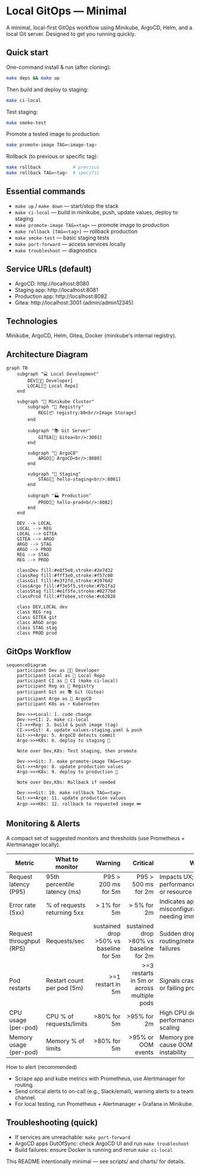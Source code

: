 # Local GitOps — Minimal

A minimal, local-first GitOps workflow using Minikube, ArgoCD, Helm, and a local Git server. Designed to get you running quickly.

## Quick start

One-command install & run (after cloning):

```bash
make deps && make up
```

Then build and deploy to staging:

```bash
make ci-local
```

Test staging:

```bash
make smoke-test
```

Promote a tested image to production:

```bash
make promote-image TAG=<image-tag>
```

Rollback (to previous or specific tag):

```bash
make rollback            # previous
make rollback TAG=<tag>  # specific
```

## Essential commands

- `make up` / `make down` — start/stop the stack
- `make ci-local` — build in minikube, push, update values, deploy to staging
- `make promote-image TAG=<tag>` — promote image to production
- `make rollback [TAG=<tag>]` — rollback production
- `make smoke-test` — basic staging tests
- `make port-forward` — access services locally
- `make troubleshoot` — diagnostics

## Service URLs (default)

- ArgoCD: http://localhost:8080
- Staging app: http://localhost:8081
- Production app: http://localhost:8082
- Gitea: http://localhost:3001 (admin/admin12345)

## Technologies

Minikube, ArgoCD, Helm, Gitea, Docker (minikube's internal registry).

## Architecture Diagram

```mermaid
graph TB
    subgraph "💻 Local Development"
        DEV[👨‍💻 Developer]
        LOCAL[📁 Local Repo]
    end
    
    subgraph "🐳 Minikube Cluster"
        subgraph "🏪 Registry"
            REG[📦 registry:80<br/>Image Storage]
        end
        
        subgraph "📚 Git Server"
            GITEA[🔧 Gitea<br/>:3001]
        end
        
        subgraph "🔄 ArgoCD"
            ARGO[🔄 ArgoCD<br/>:8080]
        end
        
        subgraph "🧪 Staging"
            STAG[🧪 hello-staging<br/>:8081]
        end
        
        subgraph "🏭 Production"
            PROD[🚀 hello-prod<br/>:8082]
        end
    end
    
    DEV --> LOCAL
    LOCAL --> REG
    LOCAL --> GITEA
    GITEA --> ARGO
    ARGO --> STAG
    ARGO --> PROD
    REG --> STAG
    REG --> PROD
    
    classDev fill:#e8f5e8,stroke:#2e7d32
    classReg fill:#fff3e0,stroke:#f57c00  
    classGit fill:#e3f2fd,stroke:#1976d2
    classArgo fill:#f3e5f5,stroke:#7b1fa2
    classStag fill:#e1f5fe,stroke:#0277bd
    classProd fill:#ffebee,stroke:#c62828
    
    class DEV,LOCAL dev
    class REG reg
    class GITEA git
    class ARGO argo
    class STAG stag
    class PROD prod
```

## GitOps Workflow

```mermaid
sequenceDiagram
    participant Dev as 👨‍💻 Developer
    participant Local as 📁 Local Repo
    participant CI as 🔨 CI (make ci-local)
    participant Reg as 🏪 Registry
    participant Git as 📚 Git (Gitea)
    participant Argo as 🔄 ArgoCD
    participant K8s as ⚡ Kubernetes

    Dev->>+Local: 1. code change
    Dev->>+CI: 2. make ci-local
    CI->>+Reg: 3. build & push image (tag)
    CI->>+Git: 4. update values-staging.yaml & push
    Git->>+Argo: 5. ArgoCD detects commit
    Argo->>+K8s: 6. deploy to staging 🧪
    
    Note over Dev,K8s: Test staging, then promote
    
    Dev->>+Git: 7. make promote-image TAG=<tag>
    Git->>+Argo: 8. update production values
    Argo->>+K8s: 9. deploy to production 🚀
    
    Note over Dev,K8s: Rollback if needed
    
    Dev->>+Git: 10. make rollback TAG=<tag>
    Git->>+Argo: 11. update production values
    Argo->>+K8s: 12. rollback to requested image ⏮️
```

## Monitoring & Alerts

A compact set of suggested monitors and thresholds (use Prometheus + Alertmanager locally).

| Metric | What to monitor | Warning | Critical | Why |
|---|---|---:|---:|---|
| Request latency (P95) | 95th percentile latency (ms) | P95 > 200 ms for 5m | P95 > 500 ms for 2m | Impacts UX; signals performance regressions or resource contention |
| Error rate (5xx) | % of requests returning 5xx | > 1% for 5m | > 5% for 2m | Indicates app failures or misconfigurations needing immediate action |
| Request throughput (RPS) | Requests/sec | sustained drop >50% vs baseline for 5m | sustained drop >80% vs baseline for 2m | Sudden drops indicate routing/network/upstream failures |
| Pod restarts | Restart count per pod (5m) | >=1 restart in 5m | >=3 restarts in 5m or across multiple pods | Signals crashes, OOMs, or failing probes |
| CPU usage (per-pod) | CPU % of requests/limits | >80% for 5m | >95% for 2m | High CPU degrades performance; may require scaling |
| Memory usage (per-pod) | Memory % of limits | >80% for 5m | >95% or OOM events | Memory pressure can cause OOM kills and instability |

How to alert (recommended)

- Scrape app and kube metrics with Prometheus, use Alertmanager for routing.
- Send critical alerts to on-call (e.g., Slack/email), warning alerts to a team channel.
- For local testing, run Prometheus + Alertmanager + Grafana in Minikube.

## Troubleshooting (quick)

- If services are unreachable: `make port-forward`
- ArgoCD apps OutOfSync: check ArgoCD UI and run `make troubleshoot`
- Build failures: ensure Docker is running and rerun `make ci-local`

This README intentionally minimal — see scripts/ and charts/ for details.
